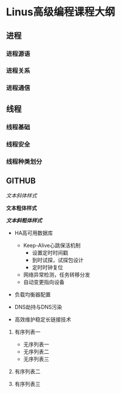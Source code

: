 
# Linus高级编程课程大纲

## 进程

### 进程源语
### 进程关系
### 进程通信

## 线程

### 线程基础
### 线程安全
### 线程种类划分

## GITHUB



*文本斜体样式*

**文本粗体样式**

***文本斜粗体样式***

* HA高可用数据库
	* Keep-Alive心跳保活机制
		* 设置定时时间戳
		* 到时试探，试探包设计
		* 定时时钟复位
	* 网络异常检测，任务转移分发
	* 自动变更指向设备

* 负载均衡器配置

* DNS劫持与DNS污染

* 高效维护稳定长链接技术

1. 有序列表一
	* 无序列表一
	* 无序列表二
	* 无序列表三
2. 有序列表二

3. 有序列表三

